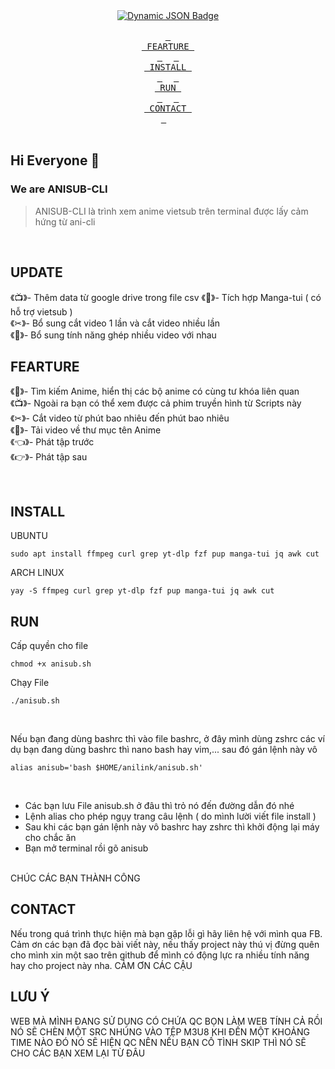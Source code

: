 <div align = center>
    <a href="https://discord.gg/AYbJ9MJez7">
<img alt="Dynamic JSON Badge" src="https://i.pinimg.com/736x/07/9d/5f/079d5fb88985798fe0f88d1731c1fa6d.jpg">
    </a>
</div>

<br>
<div align = center>
  <a href="#FEARTURE"><kbd> <br> FEARTURE <br> </kbd></a>&ensp;&ensp;
  <a href="#INSTALL"><kbd> <br> INSTALL <br> </kbd></a>&ensp;&ensp;
  <a href="#RUN"><kbd> <br> RUN <br> </kbd></a>&ensp;&ensp;
  <a href="#CONTACT"><kbd> <br> CONTACT <br> </kbd></a>&ensp;&ensp;
</div>
<br>

## Hi Everyone 👋
### We are ANISUB-CLI
> ANISUB-CLI là trình xem anime vietsub trên terminal được lấy cảm hứng từ ani-cli

<br>

## UPDATE
《📺》- Thêm data từ google drive trong file csv
《📖》- Tích hợp Manga-tui ( có hỗ trợ vietsub ) <br>
《✂》- Bổ sung cắt video 1 lần và cắt video nhiều lần<br>
《﬚》- Bổ sung tính năng ghép nhiều video với nhau
## FEARTURE

《👀》- Tìm kiếm Anime, hiển thị các bộ anime có cùng tư khóa liên quan <br>
《📺》- Ngoài ra bạn có thể xem được cả phim truyền hình từ Scripts này <br>
《✂》- Cắt video từ phút bao nhiêu đến phút bao nhiêu <br>
《🔗》- Tải video về thư mục tên Anime <br>
《👈》- Phát tập trước <br>
《👉》- Phát tập sau<br>

<br>

## INSTALL

UBUNTU
```shell
sudo apt install ffmpeg curl grep yt-dlp fzf pup manga-tui jq awk cut
```

ARCH LINUX
```shell
yay -S ffmpeg curl grep yt-dlp fzf pup manga-tui jq awk cut
```

## RUN

Cấp quyền cho file
```shell
chmod +x anisub.sh
```

Chạy File
```shell
./anisub.sh
```

<br>

Nếu bạn đang dùng bashrc thì vào file bashrc, ở đây mình dùng zshrc các ví dụ bạn đang dùng bashrc thì nano bash hay vim,... sau đó gán lệnh này vô

```shell
alias anisub='bash $HOME/anilink/anisub.sh'
```
<br>

- Các bạn lưu File anisub.sh ở đâu thì trỏ nó đến đường dẫn đó nhé
- Lệnh alias cho phép ngụy trang câu lệnh ( do mình lười viết file install )
- Sau khi các bạn gán lệnh này vô bashrc hay zshrc thì khởi động lại máy cho chắc ăn
- Bạn mở terminal rồi gõ anisub
<br>
CHÚC CÁC BẠN THÀNH CÔNG

## CONTACT
Nếu trong quá trình thực hiện mà bạn gặp lỗi gì hãy liên hệ với mình qua FB. Cảm ơn các bạn đã đọc bài viết này, nếu thấy project này thú vị đừng quên cho mình xin một sao trên github để mình có động lực ra nhiều tính năng hay cho project này nha. CẢM ƠN CÁC CẬU

## LƯU Ý
WEB MÀ MÌNH ĐANG SỬ DỤNG CÓ CHỨA QC BỌN LÀM WEB TÍNH CẢ RỒI NÓ SẼ CHÈN MỘT SRC NHÚNG VÀO TỆP M3U8 KHI ĐẾN MỘT KHOẢNG TIME NÀO ĐÓ NÓ SẼ HIỆN QC NÊN NẾU BẠN CỐ TÌNH SKIP THÌ NÓ SẼ CHO CÁC BẠN XEM LẠI TỪ ĐÂU
